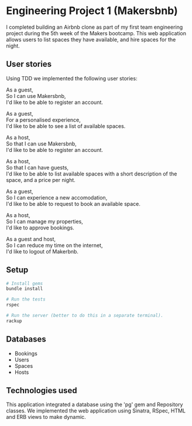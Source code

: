 # Engineering Project 1 (Makersbnb)
I completed building an Airbnb clone as part of my first team engineering project during the 5th week of the Makers bootcamp. This web application allows users to list spaces they have available, and hire spaces for the night.

## User stories

Using TDD we implemented the following user stories:

As a guest,  
So I can use Makersbnb,  
I'd like to be able to register an account.

As a guest,  
For a personalised experience,  
I'd like to be able to see a list of available spaces.

As a host,  
So that I can use Makersbnb,  
I'd like to be able to register an account.

As a host,  
So that I can have guests,  
I'd like to be able to list available spaces with a short description of the space, and a price per night.

As a guest,  
So I can experience a new accomodation,  
I'd like to be able to request to book an available space.

As a host,  
So I can manage my properties,  
I'd like to approve bookings.

As a guest and host,  
So I can reduce my time on the internet,  
I'd like to logout of Makerbnb.


## Setup

```bash
# Install gems
bundle install

# Run the tests
rspec

# Run the server (better to do this in a separate terminal).
rackup
```

## Databases
- Bookings
- Users
- Spaces
- Hosts

## Technologies used
This application integrated a database using the 'pg' gem and Repository classes. We implemented the web application using Sinatra, RSpec, HTML and ERB views to make dynamic.
